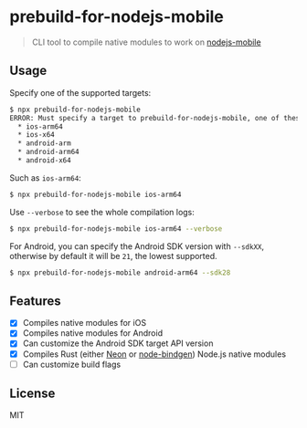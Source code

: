 # prebuild-for-nodejs-mobile

> CLI tool to compile native modules to work on [nodejs-mobile](https://github.com/nodejs-mobile/nodejs-mobile)

## Usage

Specify one of the supported targets:

```sh
$ npx prebuild-for-nodejs-mobile
ERROR: Must specify a target to prebuild-for-nodejs-mobile, one of these:
  * ios-arm64
  * ios-x64
  * android-arm
  * android-arm64
  * android-x64
```

Such as `ios-arm64`:

```sh
$ npx prebuild-for-nodejs-mobile ios-arm64
```

Use `--verbose` to see the whole compilation logs:

```sh
$ npx prebuild-for-nodejs-mobile ios-arm64 --verbose
```

For Android, you can specify the Android SDK version with `--sdkXX`, otherwise by default it will be `21`, the lowest supported.

```sh
$ npx prebuild-for-nodejs-mobile android-arm64 --sdk28
```

## Features

- [x] Compiles native modules for iOS
- [x] Compiles native modules for Android
- [x] Can customize the Android SDK target API version
- [x] Compiles Rust (either [Neon](https://neon-bindings.com) or [node-bindgen](https://github.com/infinyon/node-bindgen)) Node.js native modules
- [ ] Can customize build flags

## License

MIT

